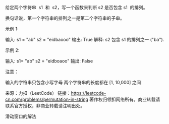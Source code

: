 给定两个字符串  s1  和  s2，写一个函数来判断 s2 是否包含 s1  的排列。

换句话说，第一个字符串的排列之一是第二个字符串的子串。

示例 1:

输入: s1 = "ab" s2 = "eidbaooo"
输出: True
解释: s2 包含 s1 的排列之一 ("ba").



示例 2:

输入: s1= "ab" s2 = "eidboaoo"
输出: False



注意：

输入的字符串只包含小写字母
两个字符串的长度都在 [1, 10,000] 之间

来源：力扣（LeetCode）
链接：https://leetcode-cn.com/problems/permutation-in-string
著作权归领扣网络所有。商业转载请联系官方授权，非商业转载请注明出处。

滑动窗口的解法

